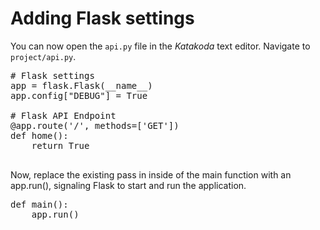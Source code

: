 # Adding Flask settings

You can now open the `api.py` file in the *Katakoda* text editor. Navigate to `project/api.py`.


<pre class="file" data-filename="project/api.py" data-target="insert" data-marker="# Flask settings">
# Flask settings
app = flask.Flask(__name__)
app.config["DEBUG"] = True

# Flask API Endpoint
@app.route('/', methods=['GET'])
def home():
    return True

</pre>

Now, replace the existing pass in inside of the main function with an app.run(), signaling Flask to start and run the application. 

<pre class="file" data-filename="project/api.py" data-target="insert" data-marker="def main():
    pass">
def main():
    app.run()

</pre>

